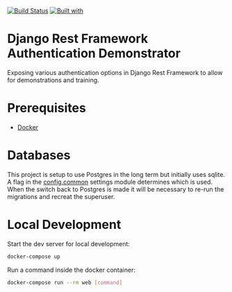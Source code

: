 [![Build Status](https://travis-ci.org/shearichard/drf-cc-sandbox.svg?branch=master)](https://travis-ci.org/shearichard/drf-cc-sandbox)
[![Built with](https://img.shields.io/badge/Built_with-Cookiecutter_Django_Rest-F7B633.svg)](https://github.com/agconti/cookiecutter-django-rest)

# Django Rest Framework Authentication Demonstrator

Exposing various authentication options in Django Rest Framework to allow for demonstrations and training.

# Prerequisites

- [Docker](https://docs.docker.com/docker-for-mac/install/)  

# Databases
This project is setup to use Postgres in the long term but initially uses sqlite. A flag in the [config.common](https://github.com/shearichard/drf-auth-sandbox/blob/2582af4a410917d813f1f2c1f7d5ad2206dddafe/drf-cc-sandbox/config/common.py#L8) settings module determines which is used. When the switch back to Postgres is made it will be necessary to re-run the migrations and recreat the superuser. 


# Local Development

Start the dev server for local development:
```bash
docker-compose up
```

Run a command inside the docker container:

```bash
docker-compose run --rm web [command]
```
